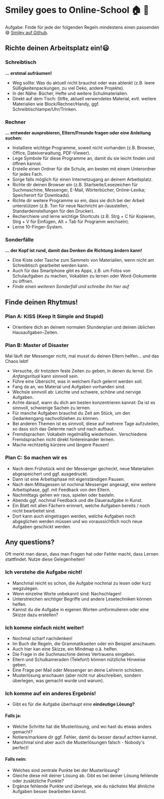 # Smiley goes to Online-School :house: :school:
 
Aufgabe: Finde für jede der folgenden Regeln mindestens einen passenden :smile: [Smiley auf Github](https://gist.github.com/rxaviers/7360908).

## Richte deinen Arbeitsplatz ein!:smiley:

### Schreibtisch

**... erstmal aufräumen!**

- Weg sollte: Was du aktuell nicht brauchst oder was ablenkt (z.B. leere Süßigkeitenpackungen, zu viel Deko, andere Projekte).
- In der Nähe: Bücher, Hefte und weitere Schulmaterialien.
- Direkt auf dem Tisch: Stifte, aktuell verwendetes Material, evtl. weitere Materialien wie Block/Rechner/Handy, ggf. Schreibtischlampe/Uhr/Trinken.

### Rechner

**... entweder ausprobieren, Eltern/Freunde fragen oder eine Anleitung suchen:**

- Installiere wichtige Programme, soweit nicht vorhanden (z.B. Browser, Office, Dateiverwaltung, PDF-Viewer).
- Lege Symbole für diese Programme an, damit du sie leicht finden und öffnen kannst.
- Erstelle einen Ordner für die Schule, am besten mit einem Unterordner für jedes Fach.
- Sorge falls möglich für einen Internetzugang an deinem Arbeitsplatz.
- Richte dir deinen Browser ein (z.B. Startseite/Lesezeichen für Suchmaschine, Messenger, E-Mail, Wörterbücher, Online-Lexika; Speicherort für Downloads).
- Richte dir weitere Programme so ein, dass sie dich bei der Arbeit unterstützen (z.B. Ton für neue Nachricht an-/ausstellen, Standardeinstellungen für den Drucker).
- Recherchiere und lerne wichtige Shortcuts (z.B. Strg + C für Kopieren, Strg + V für Einfügen, Alt + Tab für Programm wechseln).
- Lerne 10-Finger-System.

### Sonderfälle

**... der Kopf ist rund, damit das Denken die Richtung ändern kann!**

- Eine Kiste oder Tasche zum Sammeln von Materialien, wenn nicht am Schreibtisch gearbeitet werden kann.
- Auch für das Smartphone gibt es Apps, z.B. um Fotos von Schulaufgaben zu machen, Vokablen zu lernen oder Word-Dokumente zu öffnen.
- *Finde einen weiteren Sonderfall und schreibe ihn hier auf*

## Finde deinen Rhytmus!

### Plan A: KISS (Keep It Simple and Stupid)

- Orientiere dich an deinem normalen Stundenplan und deinen üblichen Hausaufgaben-Zeiten.

### Plan B: Master of Disaster

Mal läuft der Messenger nicht, mal musst du deinen Eltern helfen... und das Chaos lebt!

- Versuche, dir trotzdem feste Zeiten zu geben, in denen du lernst. Ein *Anfangsritual* kann sinnvoll sein.
- Führe eine Übersicht, was in welchem Fach gelernt werden soll.
- Fang da an, wo Material und Aufgaben vorhanden sind.
- Wechsle sinnvoll ab: Leichte und schwere, schöne und nervige Aufgaben.
- Achte darauf, wann du dich am besten konzentrieren kannst: Da ist es sinnvoll, schwierige Sachen zu lernen.
- Für manche Aufgaben brauchst du Zeit am Stück, um den Gedankengang nachvollziehen zu können.
- Bei anderen Themen ist es sinnvoll, diese auf mehrere Tage aufzuteilen, so dass sich das Gelernte nach und nach aufbaut.
- Fremdsprachen: Vokabeln regelmäßig wiederholen. Verschiedene Fremdsprachen nicht direkt hintereinander lernen.
- Mache rechtzeitig kürzere und längere Pausen!

### Plan C: So machen wir es

- Nach dem Frühstück wird der Messenger gecheckt, neue Materialien abgespeichert und ggf. ausgedruckt.
- Dann ist eine Arbeitsphase mit eigenständigen Pausen.
- Nach dem Mittagessen ist nochmal Messenger angesagt, eine weitere Arbeitsphase, ggf. mit Feedback von den Eltern.
- Nachmittags gehen wir raus, spielen oder basteln.
- Abends ggf. nochmal Feedback und die Daueraufgabe in Kunst.
- Ein Blatt mit allen Fächern erinnert, welche Aufgaben bereits / noch nicht bearbeitet sind. 
- Dort kann auch eingetragen werden, welche Aufgaben noch abgeglichen werden müssen und wo voraussichtlich noch neue Aufgaben geschickt werden.

## Any questions?

Oft merkt man daran, dass man Fragen hat oder Fehler macht, dass Lernen stattfindet. Nutze diese Gelegenheiten!

### Ich verstehe die Aufgabe nicht!

- Manchmal reicht es schon, die Aufgabe nochmal zu lesen oder kurz wegzulegen.
- Wenn einzelne Worte unbekannt sind: Nachschlagen!
- Unterstreichen wichtiger Begriffe und andere Lesetechniken können helfen.
- Kannst du die Aufgabe in eigenen Worten umformulieren oder eine Skizze dazu erstellen?

### Ich komme einfach nicht weiter!

- Nochmal scharf nachdenken!
- Im Buch die Regeln, die Grammatikseiten oder ein Beispiel anschauen.
- Auch hier kan eine Skizze, ein Mindmap o.ä. helfen. 
- Die Frage in die Suchmaschine deines Vertrauens eingeben.
- Eltern und Schulkameraden (Telefon!) können nützliche Hinweise geben.
- Eine Frage per Mail oder Messenger an deine Lehrerin schicken.
- Musterlösung anschauen (aber nicht nur abschreiben, sondern überlegen, was gemacht wurde und warum).

### Ich komme auf ein anderes Ergebnis!

- Gibt es für die Aufgabe überhaupt eine **eindeutige Lösung?** 

#### Falls ja:

- Welche Schritte hat die Musterlösung, und wo hast du etwas anders gemacht?
- Notiere/markiere dir ggf. Fehler, damit du besser darauf achten kannst.
- Manchmal sind aber auch die Musterlösungen falsch - Nobody's perfect!

#### Falls nein:

- Welches sind zentrale Punkte bei der Musterlösung?
- Gleiche diese mit deiner Lösung ab. Gibt es bei deiner Lösung fehlende oder zusätzliche Punkte?
- Ergänze fehlende Punkte und überlege, wie du nächstes Mal ähnliche Aufgaben besser bearbeiten kannst.

